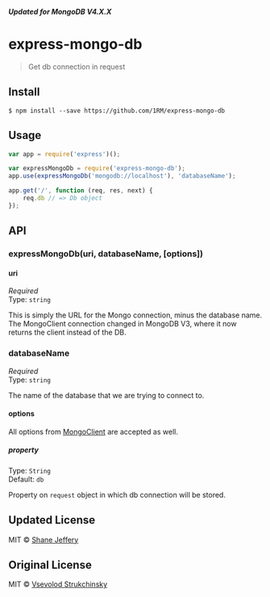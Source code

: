 ***Updated for MongoDB V4.X.X***

# express-mongo-db

> Get db connection in request


## Install

```
$ npm install --save https://github.com/1RM/express-mongo-db
```


## Usage

```js
var app = require('express')();

var expressMongoDb = require('express-mongo-db');
app.use(expressMongoDb('mongodb://localhost'), 'databaseName');

app.get('/', function (req, res, next) {
	req.db // => Db object
});
```


## API

### expressMongoDb(uri, databaseName, [options])

#### uri

*Required*  
Type: `string`

This is simply the URL for the Mongo connection, minus the database name.  The MongoClient connection changed in MongoDB V3, where it now returns the client instead of the DB.

### databaseName

*Required*  
Type: `string`

The name of the database that we are trying to connect to.

#### options

All options from [MongoClient](http://mongodb.github.io/node-mongodb-native/2.0/api/MongoClient.html) are accepted as well.

##### property

Type: `String`  
Default: `db`

Property on `request` object in which db connection will be stored.

## Updated License

MIT © [Shane Jeffery](http://github.com/1RM)

## Original License

MIT © [Vsevolod Strukchinsky](http://github.com/floatdrop)
